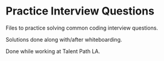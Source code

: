 # Practice Interview Questions

Files to practice solving common coding interview questions.

Solutions done along with/after whiteboarding.

Done while working at Talent Path LA.

